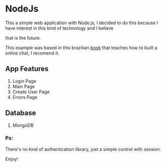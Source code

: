 # NodeJs

This a simple web application with Node.js, I decided to do this because I have interest in this kind of technology and I believe

that is the future.

This example was based in this brazilian [book](https://www.casadocodigo.com.br/products/livro-nodejs) that teaches how to built a online chat, I recomend it. 

## App Features

1. Login Page
2. Main Page
3. Create User Page
4. Errors Page

## Database

1. MongoDB

### Ps:

There's no kind of authentication library, just a simple control with session.

Enjoy!




